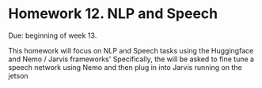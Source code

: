 # Homework 12.  NLP and Speech

Due: beginning of week 13.

This homework will focus on NLP and Speech tasks using the Huggingface and Nemo / Jarvis frameworks'
Specifically, the will be asked to fine tune a speech network using Nemo and then plug in into Jarvis running on the jetson
